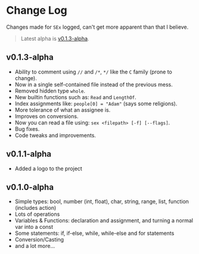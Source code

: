 # Change Log

Changes made for `SEx` logged, can't get more apparent than that I believe.
> Latest alpha is [v0.1.3-alpha](#v013-alpha).
<!-- It's already on top, No idea why I added a link to it -->

## v0.1.3-alpha

- Ability to comment using `//` and `/*`, `*/` like the `C` family (prone to change).
- Now in a single self-contained file instead of the previous mess.
- Removed hidden type `whole`.
- New builtin functions such as: `Read` and `LengthOf`.
- Index assignments like: `people[0] = "Adam"` (says some religions).
- More tolerance of what an assignee is.
- Improves on conversions.
- Now you can read a file using: `sex <filepath> [-f] [--flags]`.
- Bug fixes.
- Code tweaks and improvements.

## v0.1.1-alpha

- Added a logo to the project

## v0.1.0-alpha

- Simple types: bool, number (int, float), char, string, range, list, function (includes action)
- Lots of operations
- Variables & Functions: declaration and assignment, and turning a normal var into a const
- Some statements: if, if-else, while, while-else and for statements
- Conversion/Casting
- and a lot more...
